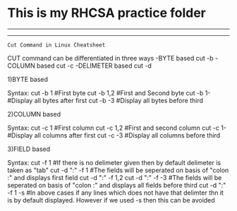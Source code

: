 # This is my RHCSA practice folder
___
___

`Cut Command in Linux Cheatsheet`

CUT command can be differentiated in  three ways
-BYTE based            cut -b
-COLUMN based          cut -c
-DELIMETER based       cut -d


1)BYTE based

Syntax:
        cut -b 1                                #First byte
        cut -b 1,2                              #First and Second byte
        cut -b 1-                               #Display all bytes after first
        cut -b -3                               #Display all bytes before third


2)COLUMN based

Syntax:
        cut -c 1                                #First column
        cut -c 1,2                              #First and second column
        cut -c 1-                               #Display all columns after first
        cut -c -3                               #Display all columns before third


3)FIELD based

Syntax:
        cut -f 1                                #If there is no delimeter given then by default delimeter is taken as "tab"
        cut -d ":" -f 1                         #The fields will be seperated on basis of "colon :" and displays first field
        cut -d ":" -f 1,2
        cut -d ":" -f -3                        #The fields will be seperated on basis of "colon :" and displays all fields before third
        cut -d ":" -f 1 -s                      #In above cases if any lines which does not have that delimter thn it is by default displayed. However if we used -s then this can be avoided

